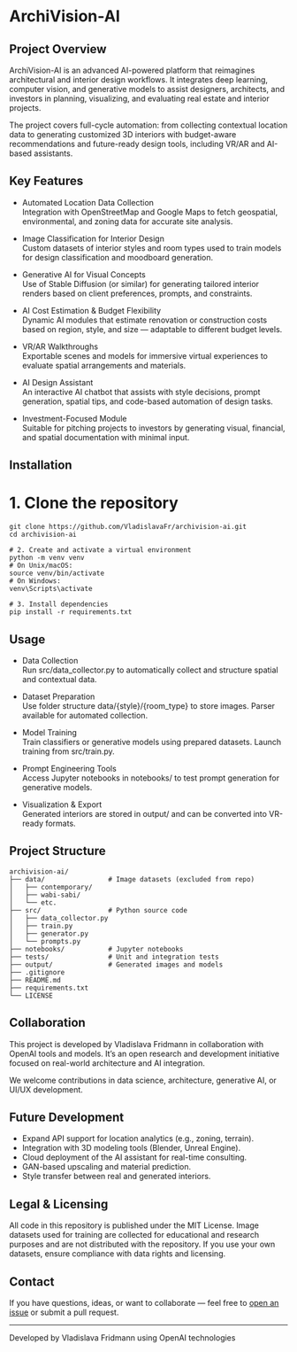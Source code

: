 # ArchiVision-AI

## Project Overview

ArchiVision-AI is an advanced AI-powered platform that reimagines architectural and interior design workflows. It integrates deep learning, computer vision, and generative models to assist designers, architects, and investors in planning, visualizing, and evaluating real estate and interior projects.

The project covers full-cycle automation: from collecting contextual location data to generating customized 3D interiors with budget-aware recommendations and future-ready design tools, including VR/AR and AI-based assistants.

## Key Features

- Automated Location Data Collection  
  Integration with OpenStreetMap and Google Maps to fetch geospatial, environmental, and zoning data for accurate site analysis.

- Image Classification for Interior Design  
  Custom datasets of interior styles and room types used to train models for design classification and moodboard generation.

- Generative AI for Visual Concepts  
  Use of Stable Diffusion (or similar) for generating tailored interior renders based on client preferences, prompts, and constraints.

- AI Cost Estimation & Budget Flexibility  
  Dynamic AI modules that estimate renovation or construction costs based on region, style, and size — adaptable to different budget levels.

- VR/AR Walkthroughs  
  Exportable scenes and models for immersive virtual experiences to evaluate spatial arrangements and materials.

- AI Design Assistant  
  An interactive AI chatbot that assists with style decisions, prompt generation, spatial tips, and code-based automation of design tasks.

- Investment-Focused Module  
  Suitable for pitching projects to investors by generating visual, financial, and spatial documentation with minimal input.

## Installation
# 1. Clone the repository
```
git clone https://github.com/VladislavaFr/archivision-ai.git
cd archivision-ai

# 2. Create and activate a virtual environment
python -m venv venv
# On Unix/macOS:
source venv/bin/activate
# On Windows:
venv\Scripts\activate

# 3. Install dependencies
pip install -r requirements.txt
```
## Usage

- Data Collection  
  Run src/data_collector.py to automatically collect and structure spatial and contextual data.

- Dataset Preparation  
  Use folder structure data/{style}/{room_type} to store images. Parser available for automated collection.

- Model Training  
  Train classifiers or generative models using prepared datasets. Launch training from src/train.py.

- Prompt Engineering Tools  
  Access Jupyter notebooks in notebooks/ to test prompt generation for generative models.

- Visualization & Export  
  Generated interiors are stored in output/ and can be converted into VR-ready formats.

## Project Structure
```
archivision-ai/
├── data/                # Image datasets (excluded from repo)
│   ├── contemporary/
│   ├── wabi-sabi/
│   └── etc.
├── src/                 # Python source code
│   ├── data_collector.py
│   ├── train.py
│   ├── generator.py
│   └── prompts.py
├── notebooks/           # Jupyter notebooks
├── tests/               # Unit and integration tests
├── output/              # Generated images and models
├── .gitignore
├── README.md
├── requirements.txt
└── LICENSE
```
## Collaboration

This project is developed by Vladislava Fridmann in collaboration with OpenAI tools and models. It’s an open research and development initiative focused on real-world architecture and AI integration.

We welcome contributions in data science, architecture, generative AI, or UI/UX development.

## Future Development

- Expand API support for location analytics (e.g., zoning, terrain).
- Integration with 3D modeling tools (Blender, Unreal Engine).
- Cloud deployment of the AI assistant for real-time consulting.
- GAN-based upscaling and material prediction.
- Style transfer between real and generated interiors.

## Legal & Licensing

All code in this repository is published under the MIT License. Image datasets used for training are collected for educational and research purposes and are not distributed with the repository.
If you use your own datasets, ensure compliance with data rights and licensing.

## Contact

If you have questions, ideas, or want to collaborate — feel free to [open an issue](https://github.com/VladislavaFr/archivision-ai/issues) or submit a pull request.

---

Developed by Vladislava Fridmann using OpenAI technologies
